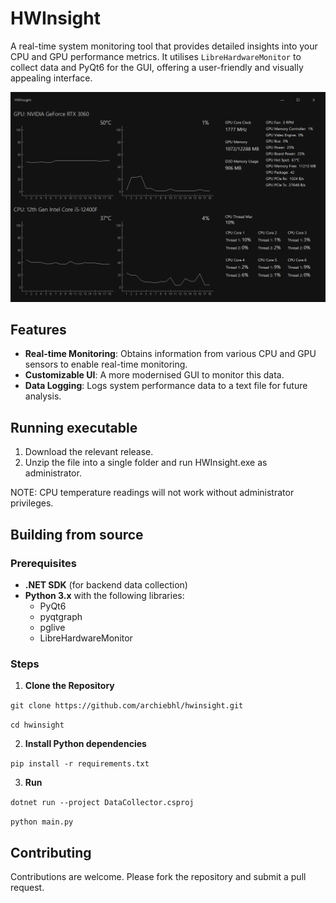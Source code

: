 # HWInsight

A real-time system monitoring tool that provides detailed insights into your CPU and GPU performance metrics. It utilises `LibreHardwareMonitor` to collect data and PyQt6 for the GUI, offering a user-friendly and visually appealing interface.

![](https://github.com/archiebhl/hwinsight/blob/master/gui.png?raw=true)

## Features

- **Real-time Monitoring**: Obtains information from various CPU and GPU sensors to enable real-time monitoring.
- **Customizable UI**: A more modernised GUI to monitor this data. 
- **Data Logging**: Logs system performance data to a text file for future analysis.

## Running executable
1. Download the relevant release.
2. Unzip the file into a single folder and run HWInsight.exe as administrator.

NOTE: CPU temperature readings will not work without administrator privileges.

## Building from source
### Prerequisites

- **.NET SDK** (for backend data collection)
- **Python 3.x** with the following libraries:
  - PyQt6
  - pyqtgraph
  - pglive
  - LibreHardwareMonitor

### Steps
1. **Clone the Repository**

`git clone https://github.com/archiebhl/hwinsight.git`

`cd hwinsight`

2. **Install Python dependencies**

`pip install -r requirements.txt`

3. **Run**

`dotnet run --project DataCollector.csproj`

`python main.py`

## Contributing
Contributions are welcome. Please fork the repository and submit a pull request.

